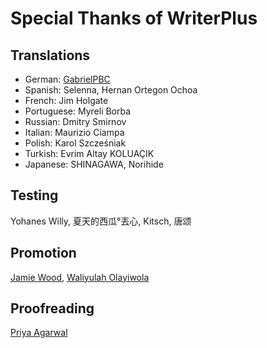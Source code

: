# Special Thanks of WriterPlus

## Translations

- German: [GabrielPBC][1]
- Spanish: Selenna, Hernan Ortegon Ochoa
- French: Jim Holgate
- Portuguese: Myreli Borba
- Russian: Dmitry Smirnov
- Italian: Maurizio Ciampa
- Polish: Karol Szcześniak
- Turkish: Evrim Altay KOLUAÇIK
- Japanese: SHINAGAWA, Norihide

## Testing

Yohanes Willy, 夏天的西瓜°丟心, Kitsch, 唐颂

## Promotion

[Jamie Wood][2], [Waliyulah Olayiwola][4]

## Proofreading

[Priya Agarwal][3]


[1]: https://twitter.com/PBCGabriel
[2]: https://amusing2writenc.wordpress.com/2016/06/21/writer-plus-app/
[3]: https://www.freelancer.com/u/priya96411.html
[4]: https://about.me/waliyulah



